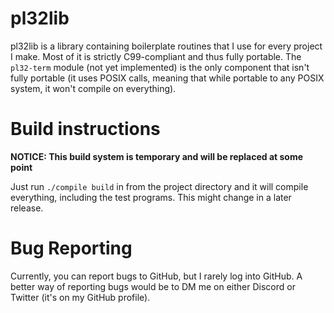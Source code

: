 # pl32lib

pl32lib is a library containing boilerplate routines that I use for every
project I make. Most of it is strictly C99-compliant and thus fully portable.
The `pl32-term` module (not yet implemented) is the only component that isn't
fully portable (it uses POSIX calls, meaning that while portable to any POSIX
system, it won't compile on everything).

# Build instructions

**NOTICE: This build system is temporary and will be replaced at some point**

Just run `./compile build` in from the project directory and it will compile
everything, including the test programs. This might change in a later release.

# Bug Reporting

Currently, you can report bugs to GitHub, but I rarely log into GitHub. A better
way of reporting bugs would be to DM me on either Discord or Twitter (it's on my
GitHub profile).
